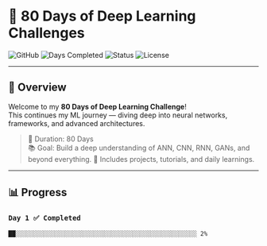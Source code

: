 # 🧠 80 Days of Deep Learning Challenges

![GitHub](https://img.shields.io/badge/Deep_Learning-Challenge-blueviolet?style=for-the-badge&logo=tensorflow)
![Days Completed](https://img.shields.io/badge/Days_Completed-2%2F80-success?style=for-the-badge)
![Status](https://img.shields.io/badge/Status-In_Progress-yellow?style=for-the-badge)
![License](https://img.shields.io/badge/License-MIT-lightgrey?style=for-the-badge)

---

## 🚀 Overview

Welcome to my **80 Days of Deep Learning Challenge**!  
This continues my ML journey — diving deep into neural networks, frameworks, and advanced architectures.

> 📅 Duration: 80 Days  
> 📚 Goal: Build a deep understanding of ANN, CNN, RNN, GANs, and beyond everything.
> 🧩 Includes projects, tutorials, and daily learnings.  

---

## 📊 Progress

### `Day 1 ✅ Completed`
```text
██░░░░░░░░░░░░░░░░░░░░░░░░░░░░░░░░░░░░░░░░░░░░░░░░░░░ 2%
